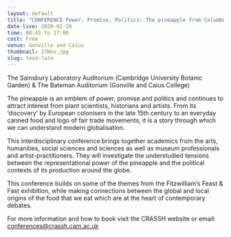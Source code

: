 ```yaml
---
layout: default
title: "CONFERENCE Power, Promise, Politics: The pineapple from Columbus to Del Monte"
date-live: 2020-02-20
time: 08:45 to 17:00
cost: Free
venue: Gonville and Caius
thumbnail: 27Nov.jpg
slug: food-late
---
```

The Sainsbury Laboratory Auditorium
(Cambridge University Botanic Garden) &
The Bateman Auditorium (Gonville and Caius College)

The pineapple is an emblem of power, promise and politics and continues to attract interest from plant scientists, historians and artists. From its ‘discovery’ by European colonisers in the late 15th century to an everyday canned food and logo of fair trade movements, it is a story through which we can understand modern globalisation.

This interdisciplinary conference brings together academics from the arts, humanities, social sciences and sciences as well as museum professionals and artist-practitioners. They will investigate the understudied tensions between the representational power of the pineapple and the political contexts of its production around the globe.

This conference builds on some of the themes from the Fitzwilliam’s Feast & Fast exhibition, while making connections between the global and local origins of the food that we eat which are at the heart of contemporary debates.

For more information and how to book visit the CRASSH website or email: conferences@crassh.cam.ac.uk
